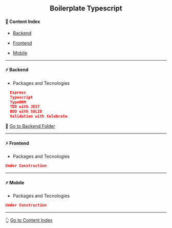 <h2 align="center">Boilerplate Typescript</h2>

#### :bookmark_tabs: Content Index

- [Backend](#zap-backend)

- [Frontend](#)

- [Mobile](#)

---

#### :zap: Backend

* Packages and Tecnologies
```json
  Express
  Typescript
  TypeORM
  TDD with JEST
  DDD with SOLID
  Validation with Celebrate
```

:rocket: [Go to Backend Folder](https://github.com/lipex360x/boilerplate-typescript/tree/master/backend)

---
#### :zap: Frontend

* Packages and Tecnologies
```json
Under Construction
```

---

#### :zap: Mobile

* Packages and Tecnologies
```json
Under Construction
```

---

:point_up_2: [Go to Content Index](#bookmark_tabs-content-index)
